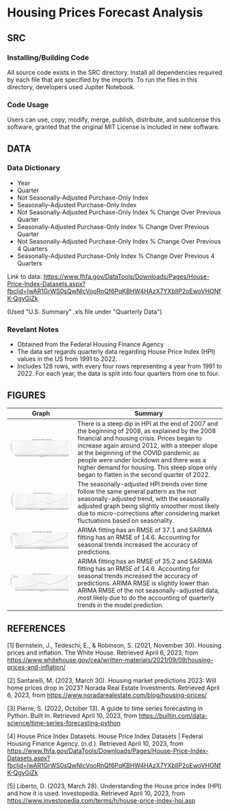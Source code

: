 # Housing Prices Forecast Analysis

## SRC

### Installing/Building Code
All source code exists in the SRC directory. Install all dependencies required by each file that are specified by the imports.
To run the files in this directory, developers used Jupiter Notebook.

### Code Usage
Users can use, copy, modify, merge, publish, distribute, and sublicense this software, granted that the original MIT License is included in new software.

## DATA

### Data Dictionary 
- Year  
- Quarter 
- Not Seasonally-Adjusted Purchase-Only Index
- Seasonally-Adjusted Purchase-Only Index
- Not Seasonally-Adjusted Purchase-Only Index % Change Over Previous Quarter
- Seasonally-Adjusted Purchase-Only Index % Change Over Previous Quarter
- Not Seasonally-Adjusted Purchase-Only Index % Change Over Previous 4 Quarters
- Seasonally-Adjusted Purchase-Only Index % Change Over Previous 4 Quarters

Link to data: https://www.fhfa.gov/DataTools/Downloads/Pages/House-Price-Index-Datasets.aspx?fbclid=IwAR1GrWS0sQwNIcVooRnQf6PqKBHW4HAzX7YXblIP2oEwoVHONfK-QgyGiZk

(Used "U.S. Summary" .xls file under "Quarterly Data") 

### Revelant Notes
- Obtained from the Federal Housing Finance Agency
- The data set regards quarterly data regarding House Price Index (HPI) values in the US from 1991 to 2022. 
- Includes 128 rows, with every four rows representing a year from 1991 to 2022. For each year, the data is split into four quarters from one to four.


## FIGURES
Graph | Summary
------------- | -------------
![alt text](https://github.com/lucywang-uva/dsp3/blob/main/FIGURES/not_seasonally_adjusted_HPI.png?raw=true) | There is a steep dip in HPI at the end of 2007 and the beginning of 2008, as explained by the 2008 financial and housing crisis. Prices began to increase again around 2012, with a steeper slope at the beginning of the COVID pandemic as people were under lockdown and there was a higher demand for housing. This steep slope only began to flatten in the second quarter of 2022.
![alt text](https://github.com/lucywang-uva/dsp3/blob/main/FIGURES/seasonally_adjusted_HPI.png?raw=true) | The seasonally-adjusted HPI trends over time follow the same general pattern as the not seasonally-adjusted trend, with the seasonally adjusted graph being slightly smoother most likely due to micro-corrections after considering market fluctuations based on seasonality. 
![alt text](https://github.com/lucywang-uva/dsp3/blob/main/FIGURES/not_seasonal_analysis.png?raw=true) | ARIMA fitting has an RMSE of 37.1 and SARIMA fitting has an RMSE of 14.6. Accounting for seasonal trends increased the accuracy of predictions.
![alt text](https://github.com/lucywang-uva/dsp3/blob/main/FIGURES/seasonal_analysis.png?raw=true) | ARIMA fitting has an RMSE of 35.2 and SARIMA fitting has an RMSE of 14.6. Accounting for seasonal trends increased the accuracy of predictions. ARIMA RMSE is slightly lower than ARIMA RMSE of the not seasonally-adjusted data, most likely due to do the accounting of quarterly trends in the model prediction.






## REFERENCES
[1]   Bernstein, J., Tedeschi, E., & Robinson, S. (2021, November 30). Housing prices and inflation. The White House. Retrieved April 6, 2023, from                                                                       https://www.whitehouse.gov/cea/written-materials/2021/09/09/housing-prices-and-inflation/ 

[2]   Santarelli, M. (2023, March 30). Housing market predictions 2023: Will home		prices drop in 2023? Norada Real Estate Investments. Retrieved April 6, 2023, from https://www.noradarealestate.com/blog/housing-prices/ 

[3]   Pierre, S. (2022, October 13). A guide to time series forecasting in Python. Built		In. Retrieved April 10, 2023, from									https://builtin.com/data-science/time-series-forecasting-python 

[4]   House Price Index Datasets. House Price Index Datasets | Federal Housing Finance Agency. (n.d.). Retrieved April 10, 2023, from						https://www.fhfa.gov/DataTools/Downloads/Pages/House-Price-Index-Datasets.aspx?fbclid=IwAR1GrWS0sQwNIcVooRnQf6PqKBHW4HAzX7YXblIP2oEwoVHONfK-QgyGiZk 

[5]   Liberto, D. (2023, March 28). Understanding the House price index (HPI) and		how it is used. Investopedia. Retrieved April 10, 2023, from https://www.investopedia.com/terms/h/house-price-index-hpi.asp 

